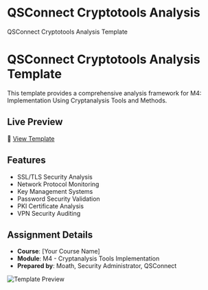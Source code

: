 # QSConnect Cryptotools Analysis
QSConnect Cryptotools Analysis Template 
# QSConnect Cryptotools Analysis Template

This template provides a comprehensive analysis framework for M4: Implementation Using Cryptanalysis Tools and Methods.

## Live Preview
🔗 [View Template](https://moath1983.github.io/QSConnect-Cryptotools-Analysis-Project-/)

## Features
- SSL/TLS Security Analysis
- Network Protocol Monitoring
- Key Management Systems
- Password Security Validation
- PKI Certificate Analysis
- VPN Security Auditing

## Assignment Details
- **Course**: [Your Course Name]
- **Module**: M4 - Cryptanalysis Tools Implementation
- **Prepared by**: Moath, Security Administrator, QSConnect

![Template Preview](template-preview.png)
